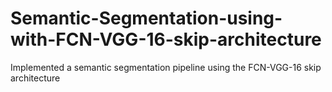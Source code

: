 # Semantic-Segmentation-using-with-FCN-VGG-16-skip-architecture
Implemented a semantic segmentation pipeline using the FCN-VGG-16 skip architecture

